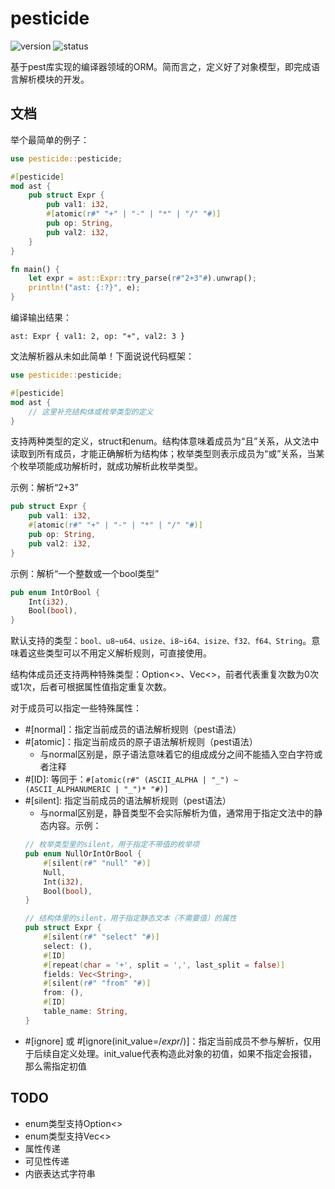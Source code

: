# pesticide

![version](https://img.shields.io/badge/dynamic/toml?url=https%3A%2F%2Fraw.githubusercontent.com%2Ffawdlstty%2Fpesticide%2Fmain%2FCargo.toml&query=package.version&label=version)
![status](https://img.shields.io/github/actions/workflow/status/fawdlstty/pesticide/rust.yml)

基于pest库实现的编译器领域的ORM。简而言之，定义好了对象模型，即完成语言解析模块的开发。

## 文档

举个最简单的例子：

```rust
use pesticide::pesticide;

#[pesticide]
mod ast {
    pub struct Expr {
        pub val1: i32,
        #[atomic(r#" "+" | "-" | "*" | "/" "#)]
        pub op: String,
        pub val2: i32,
    }
}

fn main() {
    let expr = ast::Expr::try_parse(r#"2+3"#).unwrap();
    println!("ast: {:?}", e);
}
```

编译输出结果：

```log
ast: Expr { val1: 2, op: "+", val2: 3 }
```

文法解析器从未如此简单！下面说说代码框架：

```rust
use pesticide::pesticide;

#[pesticide]
mod ast {
    // 这里补充结构体或枚举类型的定义
}
```

支持两种类型的定义，struct和enum。结构体意味着成员为“且”关系，从文法中读取到所有成员，才能正确解析为结构体；枚举类型则表示成员为“或”关系，当某个枚举项能成功解析时，就成功解析此枚举类型。

示例：解析“2+3”

```rust
pub struct Expr {
    pub val1: i32,
    #[atomic(r#" "+" | "-" | "*" | "/" "#)]
    pub op: String,
    pub val2: i32,
}
```

示例：解析“一个整数或一个bool类型”

```rust
pub enum IntOrBool {
    Int(i32),
    Bool(bool),
}
```

默认支持的类型：`bool、u8~u64、usize、i8~i64、isize、f32、f64、String`。意味着这些类型可以不用定义解析规则，可直接使用。

结构体成员还支持两种特殊类型：Option<>、Vec<>，前者代表重复次数为0次或1次，后者可根据属性值指定重复次数。

对于成员可以指定一些特殊属性：

- #[normal]：指定当前成员的语法解析规则（pest语法）
- #[atomic]：指定当前成员的原子语法解析规则（pest语法）
    + 与normal区别是，原子语法意味着它的组成成分之间不能插入空白字符或者注释
- #[ID]: 等同于：`#[atomic(r#" (ASCII_ALPHA | "_") ~ (ASCII_ALPHANUMERIC | "_")* "#)]`
- #[silent]: 指定当前成员的语法解析规则（pest语法）
    + 与normal区别是，静音类型不会实际解析为值，通常用于指定文法中的静态内容。示例：
    ```rust
    // 枚举类型里的silent，用于指定不带值的枚举项
    pub enum NullOrIntOrBool {
        #[silent(r#" "null" "#)]
        Null,
        Int(i32),
        Bool(bool),
    }

    // 结构体里的silent，用于指定静态文本（不需要值）的属性
    pub struct Expr {
        #[silent(r#" "select" "#)]
        select: (),
        #[ID]
        #[repeat(char = '+', split = ',', last_split = false)]
        fields: Vec<String>,
        #[silent(r#" "from" "#)]
        from: (),
        #[ID]
        table_name: String,
    }
    ```
- #[ignore] 或 #[ignore(init_value=/*expr*/)]：指定当前成员不参与解析，仅用于后续自定义处理。init_value代表构造此对象的初值，如果不指定会报错，那么需指定初值

## TODO

- enum类型支持Option<>
- enum类型支持Vec<>
- 属性传递
- 可见性传递
- 内嵌表达式字符串